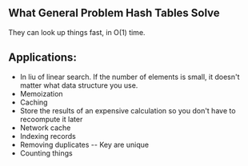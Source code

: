 ## What General Problem Hash Tables Solve

They can look up things fast, in O(1) time.

## Applications:

- In liu of linear search.
  If the number of elements is small, it doesn't matter what data structure you use.
- Memoization
- Caching
- Store the results of an expensive calculation so you don't have to recoompute it later
- Network cache
- Indexing records
- Removing duplicates
  -- Key are unique
- Counting things
